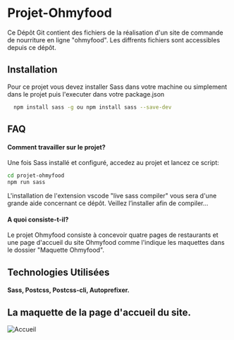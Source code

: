 
# Projet-Ohmyfood

Ce Dépôt Git contient des fichiers de la réalisation d'un site de commande de nourriture en ligne "ohmyfood". Les diffrents fichiers sont accessibles depuis ce dépôt. 



## Installation

Pour  ce projet vous devez installer Sass dans votre machine ou simplement dans le projet puis l'executer dans votre package.json

```bash
  npm install sass -g ou npm install sass --save-dev
```

## FAQ

#### Comment travailler sur le projet?
Une fois Sass installé et configuré, accedez au projet et lancez ce script:
```bash
cd projet-ohmyfood
npm run sass
```
L'installation de l'extension vscode "live sass compiler" vous sera d'une grande aide concernant ce dépôt. Veillez l’installer afin de compiler… 

#### A quoi consiste-t-il?

Le projet Ohmyfood consiste à concevoir quatre pages de restaurants et une page d'accueil du site Ohmyfood comme l'indique les maquettes dans le dossier "Maquette Ohmyfood".
## Technologies Utilisées
#### Sass, Postcss, Postcss-cli, Autoprefixer. 

## La maquette de la page d'accueil du site.
    
![Accueil](https://user-images.githubusercontent.com/115634872/228569059-4fb9aeef-4bd3-4022-882b-8d6ad707935e.png)
